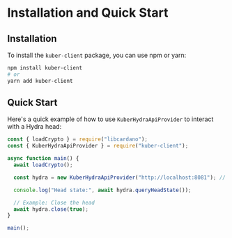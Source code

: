 # Installation and Quick Start

## Installation

To install the `kuber-client` package, you can use npm or yarn:

```bash
npm install kuber-client
# or
yarn add kuber-client
```

## Quick Start

Here's a quick example of how to use `KuberHydraApiProvider` to interact with a Hydra head:

```javascript
const { loadCrypto } = require("libcardano");
const { KuberHydraApiProvider } = require("kuber-client");

async function main() {
  await loadCrypto();

  const hydra = new KuberHydraApiProvider("http://localhost:8081"); // Replace with your Hydra API URL

  console.log("Head state:", await hydra.queryHeadState());

  // Example: Close the head
  await hydra.close(true);
}

main();
